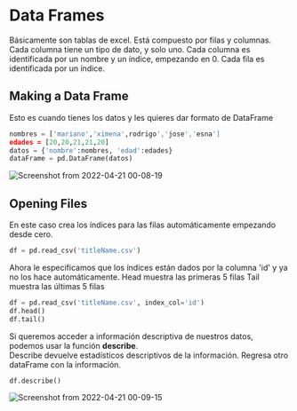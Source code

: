 # Data Frames

Básicamente son tablas de excel. Está compuesto por filas y columnas. Cada columna tiene un tipo de dato, y solo uno.
Cada columna es identificada por un nombre y un índice, empezando en 0.
Cada fila es identificada por un índice.

## Making a Data Frame
Esto es cuando tienes los datos y les quieres dar formato de DataFrame
```python
nombres = ['mariano','ximena',rodrigo','jose','esna']
edades = [20,20,21,21,20]
datos = {'nombre':nombres, 'edad':edades}
dataFrame = pd.DataFrame(datos)
```
![Screenshot from 2022-04-21 00-08-19](https://user-images.githubusercontent.com/88745754/164376327-2e8e304e-0485-4dbd-bbb6-64017332502a.png)


## Opening Files
En este caso crea los índices para las filas automáticamente empezando desde cero.
```python
df = pd.read_csv('titleName.csv')
```

Ahora le especificamos que los índices están dados por la columna 'id' y ya no los hace automáticamente.
Head muestra las primeras 5 filas
Tail muestra las últimas 5 filas
```python
df = pd.read_csv('titleName.csv', index_col='id')
df.head()
df.tail()
```
Si queremos acceder a información descriptiva de nuestros datos, podemos usar la función **describe**.  
Describe devuelve estadísticos descriptivos de la información. Regresa otro dataFrame con la información.
```python
df.describe()
```
![Screenshot from 2022-04-21 00-09-15](https://user-images.githubusercontent.com/88745754/164376397-b6155cbf-6ff7-497c-810c-43a165103d91.png)
